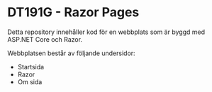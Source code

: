 # DT191G - Razor Pages

Detta repository innehåller kod för en webbplats som är byggd med ASP.NET Core och Razor.

Webbplatsen består av följande undersidor:
- Startsida
- Razor
- Om sida
